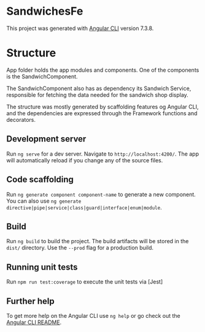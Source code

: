 # SandwichesFe

This project was generated with [Angular CLI](https://github.com/angular/angular-cli) version 7.3.8.

# Structure

App folder holds the app modules and components. One of the components is the SandwichComponent. 

The SandwichComponent also has as dependency its Sandwich Service, responsible for fetching the data needed for the sandwich shop display. 

The structure was mostly generated by scaffolding features og Angular CLI, and the dependencies are expressed through the Framework functions and decorators. 

## Development server

Run `ng serve` for a dev server. Navigate to `http://localhost:4200/`. The app will automatically reload if you change any of the source files.

## Code scaffolding

Run `ng generate component component-name` to generate a new component. You can also use `ng generate directive|pipe|service|class|guard|interface|enum|module`.

## Build

Run `ng build` to build the project. The build artifacts will be stored in the `dist/` directory. Use the `--prod` flag for a production build.

## Running unit tests

Run `npm run test:coverage` to execute the unit tests via [Jest]

## Further help

To get more help on the Angular CLI use `ng help` or go check out the [Angular CLI README](https://github.com/angular/angular-cli/blob/master/README.md).


